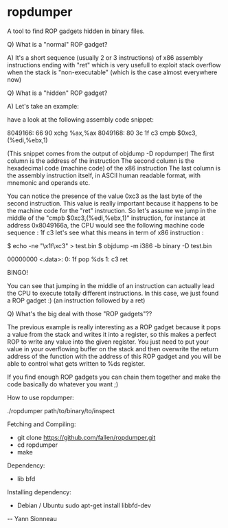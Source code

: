 ropdumper
=========

A tool to find ROP gadgets hidden in binary files.

Q) What is a "normal" ROP gadget?

A) It's a short sequence (usually 2 or 3 instructions) of x86 assembly instructions ending with "ret" which is very
usefull to exploit stack overflow when the stack is "non-executable" (which is the case almost everywhere now)

Q) What is a "hidden" ROP gadget?

A) Let's take an example: 

have a look at the following assembly code snippet:

 8049166: 66 90                	xchg   %ax,%ax
 8049168:	80 3c 1f c3          	cmpb   $0xc3,(%edi,%ebx,1)

(This snippet comes from the output of objdump -D ropdumper)
The first column is the address of the instruction
The second column is the hexadecimal code (machine code) of the x86 instruction
The last column is the assembly instruction itself, in ASCII human readable format, with mnemonic and operands etc.

You can notice the presence of the value 0xc3 as the last byte of the second instruction.
This value is really important because it happens to be the machine code for the "ret" instruction.
So let's assume we jump in the middle of the "cmpb $0xc3,(%edi,%ebx,1)" instruction, for instance at address
0x8049166a, the CPU would see the following machine code sequence : 1f c3
let's see what this means in term of x86 instruction : 

$ echo -ne "\x1f\xc3" > test.bin
$ objdump -m i386 -b binary -D test.bin

00000000 <.data>:
   0: 1f                   	pop    %ds
   1:	c3                   	ret 

BINGO!

You can see that jumping in the middle of an instruction can actually lead the CPU to execute totally different
instructions.
In this case, we just found a ROP gadget :) (an instruction followed by a ret)

Q) What's the big deal with those "ROP gadgets"??

The previous example is really interesting as a ROP gadget because it pops a value from the stack and writes it
into a register, so this makes a perfect ROP to write any value into the given register.
You just need to put your value in your overflowing buffer on the stack and then overwrite the return address of
the function with the address of this ROP gadget and you will be able to control what gets written to %ds register.

If you find enough ROP gadgets you can chain them together and make the code basically do whatever you want ;)

How to use ropdumper: 

./ropdumper path/to/binary/to/inspect

Fetching and Compiling: 

- git clone https://github.com/fallen/ropdumper.git
- cd ropdumper
- make

Dependency: 

- lib bfd

Installing dependency:

+ Debian / Ubuntu
  sudo apt-get install libbfd-dev

-- 
Yann Sionneau
